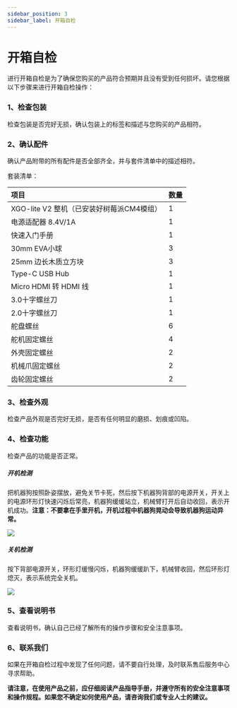 ```yaml
---
sidebar_position: 3
sidebar_label: 开箱自检
---
```



#  开箱自检

进行开箱自检是为了确保您购买的产品符合预期并且没有受到任何损坏。请您根据以下步骤来进行开箱自检操作：

### 1、检查包装

检查包装是否完好无损，确认包装上的标签和描述与您购买的产品相符。

### 2、确认配件

确认产品附带的所有配件是否全部齐全，并与套件清单中的描述相符。

套装清单：

| 项目                                      | 数量 |
| :---------------------------------------- | ---- |
| XGO-lite V2 整机（已安装好树莓派CM4模组） | 1    |
| 电源适配器 8.4V/1A                        | 1    |
| 快速入门手册                              | 1    |
| 30mm EVA小球                              | 3    |
| 25mm 边长木质立方块                       | 3    |
| Type-C USB Hub                            | 1    |
| Micro HDMI 转 HDMI 线                     | 1    |
| 3.0十字螺丝刀                             | 1    |
| 2.0十字螺丝刀                             | 1    |
| 舵盘螺丝                                  | 6    |
| 舵机固定螺丝                              | 4    |
| 外壳固定螺丝                              | 2    |
| 机械爪固定螺丝                            | 2    |
| 齿轮固定螺丝                              | 2    |

### 3、检查外观

检查产品外观是否完好无损，是否有任何明显的磨损、划痕或凹陷。

### 4、检查功能

检查产品的功能是否正常。

##### 开机检测

把机器狗按照卧姿摆放，避免关节卡死，然后按下机器狗背部的电源开关，开关上的电源环形灯快速闪烁后常亮，机器狗缓缓站立，机械臂打开后自动收回，表示开机成功。**注意：不要拿在手里开机，开机过程中机器狗晃动会导致机器狗运动异常。**

![](./images/cm4-xgo-inspection-01.gif)

##### 关机检测

按下背部电源开关，环形灯缓慢闪烁，机器狗缓缓趴下，机械臂收回，然后环形灯熄灭，表示系统完全关机。

![](./images/cm4-xgo-inspection-02.gif)

### 5、查看说明书

查看说明书，确认自己已经了解所有的操作步骤和安全注意事项。

### 6、联系我们

如果在开箱自检过程中发现了任何问题，请不要自行处理，及时联系售后服务中心寻求帮助。



**请注意，在使用产品之前，应仔细阅读产品指导手册，并遵守所有的安全注意事项和操作规程。如果您不确定如何使用产品，请咨询我们或专业人士的建议。**
